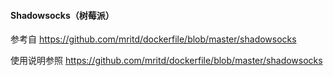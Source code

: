 #### Shadowsocks（树莓派）

参考自 https://github.com/mritd/dockerfile/blob/master/shadowsocks

使用说明参照 https://github.com/mritd/dockerfile/blob/master/shadowsocks